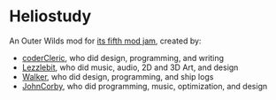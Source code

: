 # Heliostudy

An Outer Wilds mod for [its fifth mod jam](https://outerwildsmods.com/jam/jul-2025/), created by:

* [coderCleric](https://github.com/coderCleric), who did design, programming, and writing
* [Lezzlebit](https://github.com/lezzlebit), who did music, audio, 2D and 3D Art, and design
* [Walker](https://github.com/2walker2), who did design, programming, and ship logs
* [JohnCorby](https://github.com/JohnCorby), who did programming, music, optimization, and design
